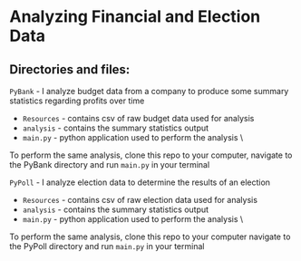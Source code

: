 # Analyzing Financial and Election Data

## Directories and files:
`PyBank` - I analyze budget data from a company to produce some summary statistics regarding profits over time 
* `Resources` - contains csv of raw budget data used for analysis
* `analysis` - contains the summary statistics output
* `main.py` - python application used to perform the analysis \

To perform the same analysis, clone this repo to your computer, navigate to the PyBank directory and run `main.py` in your terminal

`PyPoll` - I analyze election data to determine the results of an election
* `Resources` - contains csv of raw election data used for analysis
* `analysis` - contains the summary statistics output
* `main.py` - python application used to perform the analysis \

To perform the same analysis, clone this repo to your computer navigate to the PyPoll directory and run `main.py` in your terminal
